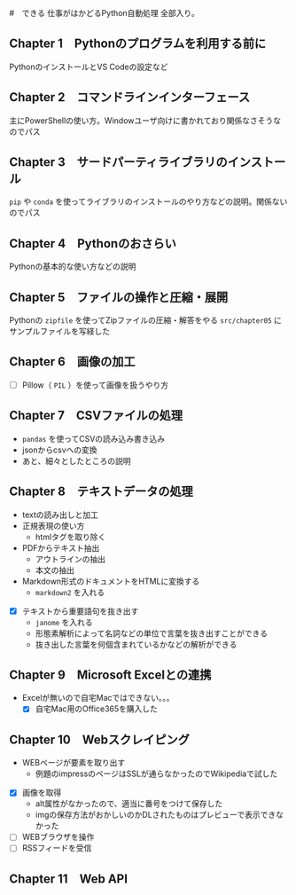#　できる 仕事がはかどるPython自動処理 全部入り。

## Chapter 1　Pythonのプログラムを利用する前に

PythonのインストールとVS Codeの設定など

## Chapter 2　コマンドラインインターフェース

主にPowerShellの使い方。Windowユーザ向けに書かれており関係なさそうなのでパス

## Chapter 3　サードパーティライブラリのインストール

`pip` や `conda` を使ってライブラリのインストールのやり方などの説明。関係ないのでパス

## Chapter 4　Pythonのおさらい

Pythonの基本的な使い方などの説明

## Chapter 5　ファイルの操作と圧縮・展開

Pythonの `zipfile` を使ってZipファイルの圧縮・解答をやる
`src/chapter05` にサンプルファイルを写経した

## Chapter 6　画像の加工

- [ ] Pillow（ `PIL` ）を使って画像を扱うやり方

## Chapter 7　CSVファイルの処理

<!-- 先にやる -->

- `pandas` を使ってCSVの読み込み書き込み
- jsonからcsvへの変換
- あと、細々としたところの説明


## Chapter 8　テキストデータの処理

- textの読み出しと加工
- 正規表現の使い方
  - htmlタグを取り除く
- PDFからテキスト抽出
  - アウトラインの抽出
  - 本文の抽出
- Markdown形式のドキュメントをHTMLに変換する
  - `markdown2` を入れる
- [x] テキストから重要語句を抜き出す
  - `janome` を入れる
  - 形態素解析によって名詞などの単位で言葉を抜き出すことができる
  - 抜き出した言葉を何個含まれているかなどの解析ができる

## Chapter 9　Microsoft Excelとの連携

- Excelが無いので自宅Macではできない。。。
  - [x] 自宅Mac用のOffice365を購入した

## Chapter 10　Webスクレイピング

- WEBページが要素を取り出す
  - 例題のimpressのページはSSLが通らなかったのでWikipediaで試した
- [x] 画像を取得
  - alt属性がなかったので、適当に番号をつけて保存した
  - imgの保存方法がおかしいのかDLされたものはプレビューで表示できなかった
- [ ] WEBブラウザを操作
- [ ] RSSフィードを受信

## Chapter 11　Web API

